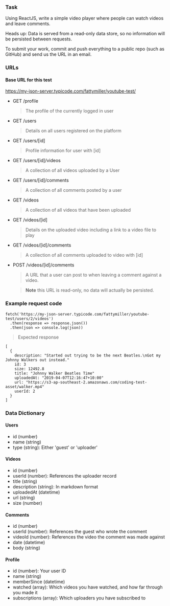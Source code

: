 ### Task
Using ReactJS, write a simple video player where people can watch videos and leave comments.

Heads up: Data is served from a read-only data store, so no information will be persisted between requests.

To submit your work, commit and push everything to a public repo (such as GitHub) and send us the URL in an email.

### URLs
 #### Base URL for this test
 https://my-json-server.typicode.com/fattymiller/youtube-test/

 - GET /profile
    > The profile of the currently logged in user
 - GET /users
    > Details on all users registered on the platform
 - GET /users/[id]
    > Profile information for user with [id]
 - GET /users/[id]/videos
    > A collection of all videos uploaded by a User
 - GET /users/[id]/comments
    > A collection of all comments posted by a user
 - GET /videos
    > A collection of all videos that have been uploaded
 - GET /videos/[id]
    > Details on the uploaded video including a link to a video file to play
 - GET /videos/[id]/comments
    > A collection of all comments uploaded to video with [id]
 - POST /videos/[id]/comments
    > A URL that a user can post to when leaving a comment against a video.

    > **Note** this URL is read-only, no data will actually be persisted.

### Example request code
```
fetch('https://my-json-server.typicode.com/fattymiller/youtube-test/users/2/videos')
  .then(response => response.json())
  .then(json => console.log(json))
```

> Expected response
```
[
  {
    description: "Started out trying to be the next Beatles.\nGot my Johnny Walkers out instead."
    id: 3
    size: 12492.8
    title: "Johnny Walker Beatles Time"
    uploadedAt: "2019-04-07T12:16:47+10:00"
    url: "https://s3-ap-southeast-2.amazonaws.com/coding-test-asset/walker.mp4"
    userId: 2
  }
]
```

### Data Dictionary
#### Users
 - id (number)
 - name (string)
 - type (string): Either 'guest' or 'uploader'
#### Videos
 - id (number)
 - userId (number): References the uploader record
 - title (string)
 - description (string): In markdown format
 - uploadedAt (datetime)
 - url (string)
 - size (number)
#### Comments
 - id (number)
 - userId (number): References the guest who wrote the comment
 - videoId (number): References the video the comment was made against
 - date (datetime)
 - body (string)
#### Profile
 - id (number): Your user ID
 - name (string)
 - memberSince (datetime)
 - watched (array): Which videos you have watched, and how far through you made it
 - subscriptions (array): Which uploaders you have subscribed to
